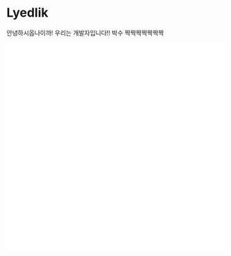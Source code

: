 # Lyedlik

안녕하시옵나이까! 우리는 개발자입니다!! 박수 짝짝짝짝짝짝짝

<picture>
  <img src="/github-metrics.svg" alt="Metrics">
</picture>
